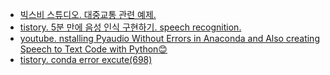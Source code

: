 - [빅스비 스튜디오. 대중교통 관련 예제.](https://www.secmem.org/blog/2020/08/19/Bixby-Studio/)
- [tistory. 5분 만에 음성 인식 구현하기. speech recognition.](https://wdprogrammer.tistory.com/38)
- [youtube. nstalling Pyaudio Without Errors in Anaconda and Also creating Speech to Text Code with Python😊](https://youtu.be/Fu9wnuHVLCM)
- [tistory. conda error excute(698)](https://idogs.tistory.com/31)
